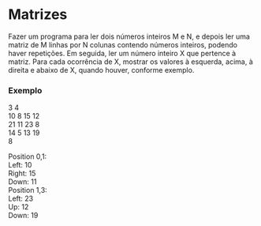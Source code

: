 # Matrizes

Fazer um programa para ler dois números inteiros M e N, e depois ler
uma matriz de M linhas por N colunas contendo números inteiros,
podendo haver repetições. Em seguida, ler um número inteiro X que
pertence à matriz. Para cada ocorrência de X, mostrar os valores à
esquerda, acima, à direita e abaixo de X, quando houver, conforme
exemplo.

### Exemplo

3 4 <br>
10 8 15 12 <br>
21 11 23 8 <br>
14 5 13 19 <br>
8 <br>

Position 0,1:<br>
Left: 10<br>
Right: 15<br>
Down: 11<br>
Position 1,3:<br>
Left: 23<br>
Up: 12<br>
Down: 19<br>